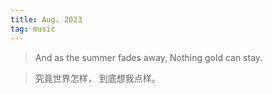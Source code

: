 ```yaml
---
title: Aug. 2023
tag: music
---
```


> And as the summer fades away, Nothing gold can stay.

> 究竟世界怎样，
> 到底想我点样。
